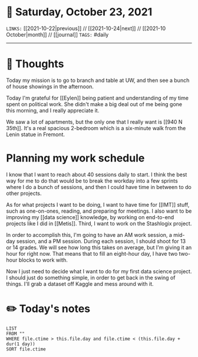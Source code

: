 # 📅 Saturday, October 23, 2021
`LINKS:` [[2021-10-22|previous]] // [[2021-10-24|next]] // [[2021-10 October|month]] // [[journal]] 
`TAGS:` #daily

---
# 💭 Thoughts
Today my mission is to go to branch and table at UW, and then see a bunch of house showings in the afternoon. 

Today I'm grateful for [[Eylen]] being patient and understanding of my time spent on political work. She didn't make a big deal out of me being gone this morning, and I really appreciate it. 

We saw a lot of apartments, but the only one that I really want is [[940 N 35th]]. It's a real spacious 2-bedroom which is a six-minute walk from the Lenin statue in Fremont. 

# Planning my work schedule
I know that I want to reach about 40 sessions daily to start. I think the best way for me to do that would be to break the workday into a few sprints where I do a bunch of sessions, and then I could have time in between to do other projects. 

As for what projects I want to be doing, I want to have time for [[IMT]] stuff, such as one-on-ones, reading, and preparing for meetings. I also want to be improving my [[data science]] knowledge, by working on end-to-end projects like I did in [[Metis]]. Third, I want to work on the Stashlogix project. 

In order to accomplish this, I'm going to have an AM work session, a mid-day session, and a PM session. During each session, I should shoot for 13 or 14 grades. We will see how long this takes on average, but I'm giving it an hour for right now. That means that to fill an eight-hour day, I have two two-hour blocks to work with. 

Now I just need to decide what I want to do for my first data science project. I should just do something simple, in order to get back in the swing of things. I'll grab a dataset off Kaggle and mess around with it. 

# ✏️ Today's notes
```dataview
LIST 
FROM ""
WHERE file.ctime > this.file.day and file.ctime < (this.file.day + dur(1 day))
SORT file.ctime
```
